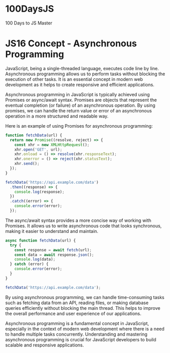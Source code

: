 # 100DaysJS
100 Days to JS Master

# JS16 Concept - Asynchronous Programming

JavaScript, being a single-threaded language, executes code line by line. Asynchronous programming allows us to perform tasks without blocking the execution of other tasks. It is an essential concept in modern web development as it helps to create responsive and efficient applications.

Asynchronous programming in JavaScript is typically achieved using Promises or async/await syntax. Promises are objects that represent the eventual completion (or failure) of an asynchronous operation. By using promises, we can handle the return value or error of an asynchronous operation in a more structured and readable way.

Here is an example of using Promises for asynchronous programming:

```javascript
function fetchData(url) {
  return new Promise((resolve, reject) => {
    const xhr = new XMLHttpRequest();
    xhr.open('GET', url);
    xhr.onload = () => resolve(xhr.responseText);
    xhr.onerror = () => reject(xhr.statusText);
    xhr.send();
  });
}

fetchData('https://api.example.com/data')
  .then((response) => {
    console.log(response);
  })
  .catch((error) => {
    console.error(error);
  });
```

The async/await syntax provides a more concise way of working with Promises. It allows us to write asynchronous code that looks synchronous, making it easier to understand and maintain.

```javascript
async function fetchData(url) {
  try {
    const response = await fetch(url);
    const data = await response.json();
    console.log(data);
  } catch (error) {
    console.error(error);
  }
}

fetchData('https://api.example.com/data');
```

By using asynchronous programming, we can handle time-consuming tasks such as fetching data from an API, reading files, or making database queries efficiently without blocking the main thread. This helps to improve the overall performance and user experience of our applications.

Asynchronous programming is a fundamental concept in JavaScript, especially in the context of modern web development where there is a need to handle multiple tasks concurrently. Understanding and mastering asynchronous programming is crucial for JavaScript developers to build scalable and responsive applications.